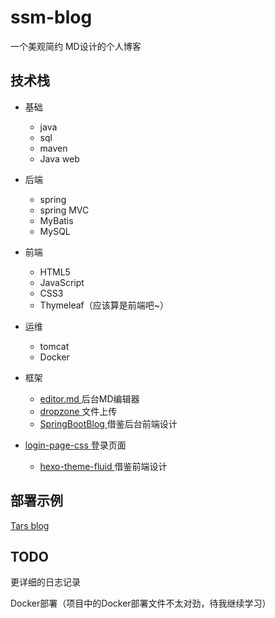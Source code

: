 # ssm-blog

一个美观简约 MD设计的个人博客

## 技术栈

- 基础

  - java
  - sql
  - maven
  - Java web
  
- 后端

  - spring
  - spring MVC
  - MyBatis
  - MySQL
  
- 前端

  - HTML5
  - JavaScript
  - CSS3
  - Thymeleaf（应该算是前端吧~）
  
- 运维

  - tomcat
  - Docker
  
- 框架
  - [editor.md ](https://pandao.github.io/editor.md/)	后台MD编辑器
  - [dropzone ](https://www.dropzonejs.com/)    文件上传
  - [SpringBootBlog ](https://github.com/caozongpeng/SpringBootBlog)    借鉴后台前端设计
- [login-page-css ](https://github.com/mazipan/login-page-css)   登录页面
  - [hexo-theme-fluid ](https://github.com/fluid-dev/hexo-theme-fluid)   借鉴前端设计
  
## 部署示例

  [Tars blog](tars-knock.cn)



## TODO

更详细的日志记录

Docker部署（项目中的Docker部署文件不太对劲，待我继续学习）

